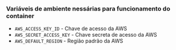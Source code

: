 ### Variáveis de ambiente nessárias para funcionamento do container

* `AWS_ACCESS_KEY_ID` - Chave de acesso da AWS
* `AWS_SECRET_ACCESS_KEY` - Chave secreta de acesso da AWS
* `AWS_DEFAULT_REGION` - Região padrão da AWS
